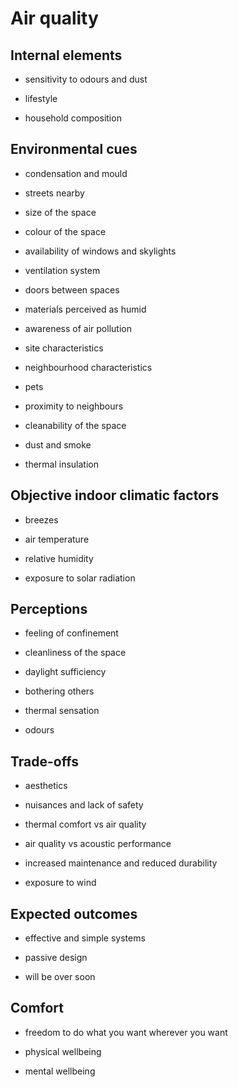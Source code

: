 # Air quality


## Internal elements

* sensitivity to odours and dust

* lifestyle

* household composition



## Environmental cues

* condensation and mould

* streets nearby

* size of the space

* colour of the space

* availability of windows and skylights

* ventilation system

* doors between spaces

* materials perceived as humid

* awareness of air pollution

* site characteristics

* neighbourhood characteristics

* pets

* proximity to neighbours

* cleanability of the space

* dust and smoke

* thermal insulation




## Objective indoor climatic factors

* breezes

* air temperature

* relative humidity

* exposure to solar radiation






## Perceptions

* feeling of confinement

* cleanliness of the space

* daylight sufficiency

* bothering others

* thermal sensation

* odours



## Trade-offs

* aesthetics

* nuisances and lack of safety

* thermal comfort vs air quality

* air quality vs acoustic performance

* increased maintenance and reduced durability

* exposure to wind



## Expected outcomes

* effective and simple systems

* passive design

* will be over soon






## Comfort

* freedom to do what you want wherever you want

* physical wellbeing

* mental wellbeing



